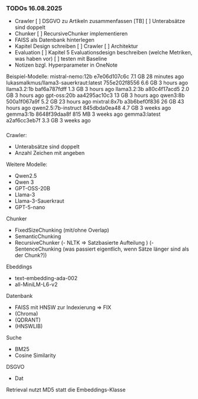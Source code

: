 ### TODOs 16.08.2025

- Crawler
  [ ] DSGVO zu Artikeln zusammenfassen [TB]
  [ ] Unterabsätze sind doppelt
- Chunker
  [ ] RecursiveChunker implementieren
- FAISS als Datenbank hinterlegen
- Kapitel Design schreiben
  [ ] Crawler
  [ ] Architektur
- Evaluation
  [ ] Kapitel 5 Evaluationsdesign beschreiben (welche Metriken, was haben vor)
  [ ] testen mit Baseline
- Notizen bzgl. Hyperparameter in OneNote

Beispiel-Modelle:
mistral-nemo:12b                         e7e06d107c6c    7.1 GB    28 minutes ago
lukasmalkmus/llama3-sauerkraut:latest    755e202f8556    6.6 GB    3 hours ago
llama3.2:1b                              baf6a787fdff    1.3 GB    3 hours ago
llama3.2:3b                              a80c4f17acd5    2.0 GB    3 hours ago
gpt-oss:20b                              aa4295ac10c3    13 GB     3 hours ago
qwen3:8b                                 500a1f067a9f    5.2 GB    23 hours ago
mixtral:8x7b                             a3b6bef0f836    26 GB     43 hours ago
qwen2.5:7b-instruct                      845dbda0ea48    4.7 GB    3 weeks ago
gemma3:1b                                8648f39daa8f    815 MB    3 weeks ago
gemma3:latest                            a2af6cc3eb7f    3.3 GB    3 weeks ago

###

Crawler:
- Unterabsätze sind doppelt
- Anzahl Zeichen mit angeben

Weitere Modelle:
- Qwen2.5
- Qwen 3
- GPT-OSS-20B
- Llama-3
- Llama-3-Sauerkraut
- GPT-5-nano

Chunker
- FixedSizeChunking (mit/ohne Overlap)
- SemanticChunking
- RecursiveChunker
(- NLTK => Satzbasierte Aufteilung )
(- SentenceChunking (was passiert eigentlich, wenn Sätze länger sind als der Chunk?))

Ebeddings
- text-embedding-ada-002
- all-MiniLM-L6-v2

Datenbank
- FAISS mit HNSW zur Indexierung => FIX
- (Chroma)
- (QDRANT)
- (HNSWLIB)

Suche
- BM25
- Cosine Similarity

DSGVO
- Dat

Retrieval nutzt MD5 statt die Embeddings-Klasse






